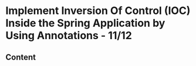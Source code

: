 <!-- omit in toc -->
# Implement Inversion Of Control (IOC) Inside the Spring Application by Using Annotations - 11/12

<!-- omit in toc -->
## Content
